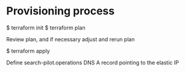 # Provisioning process

$ terraform init
$ terraform plan

Review plan, and if necessary adjust and rerun plan

$ terraform apply

Define search-pilot.operations DNS A record pointing to the elastic IP
